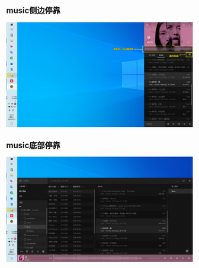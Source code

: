 ## music侧边停靠



![Music侧栏](music.assets/Music%E4%BE%A7%E6%A0%8F-1599913894110.png)



## music底部停靠



![music停靠底面](music.assets/music%E5%81%9C%E9%9D%A0%E5%BA%95%E9%9D%A2.png)